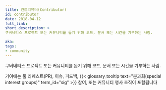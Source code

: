 ```yaml
---
title: 컨트리뷰터(Contributor)
id: contributor
date: 2018-04-12
full_link:
short_description: >
쿠버네티스 프로젝트 또는 커뮤니티를 돕기 위해 코드, 문서 또는 시간을 기부하는 사람.

aka:
tags:
- community
---
```

쿠버네티스 프로젝트 또는 커뮤니티를 돕기 위해 코드, 문서 또는 시간을 기부하는 사람.

<!--more-->

기여에는 풀 리퀘스트(PR), 이슈, 피드백, {{< glossary_tooltip text="분과회(special interest 
groups)" term_id="sig" >}} 참여, 또는 커뮤니티 행사 조직이 포함됩니다
